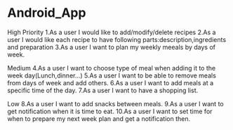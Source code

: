 # Android_App

High Priority
1.As a user I would like to add/modify/delete recipes
2.As a user I would like each recipe to have following parts:description,ingredients and preparation
3.As a user I want to plan my weekly meeals by days of week.

Medium
4.As a user I want to choose type of meal when adding it to the week day(Lunch,dinner...)
5.As a user I want to be able to remove meals from days of week and add others.
6.As a user I want to add meals at a specific time of the day.
7.As a user I want to have a shopping list.

Low
8.As a user I want to add snacks between meals.
9.As a user I want to get notification when it is time to eat.
10.As a user I want to set time for when to prepare my next week plan and get a notification then.
